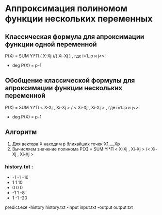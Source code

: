 ﻿# Аппроксимация полиномом функции нескольких переменных
## Классическая формула для апроксимации функции одной переменной
P(X) = SUM Yi*П ( X-Xj )/( Xi-Xj ) , где i=1..p и j<>i
- deg P(X) = p-1
## Обобщение классической формулы для апроксимации функции нескольких переменной
P(X) = SUM Yi*П < X-Xj , Xi-Xj > / < Xi-Xj , Xi-Xj > , где i=1..p и j<>i
- deg P(X) = p-1
## Алгоритм
1. Для вектора X находим p блихайших точек X1,...,Xp
2. Вычисляем значение полинома P(X) = SUM Yi*П < X-Xj , Xi-Xj > /< Xi-Xj , Xi-Xj > 

### history.txt :
- -1 -1 -10
- 1 1 10
- 0 0 0
- -1 1 -8
- 1 -1 -20

predict.exe -history history.txt -input input.txt -output output.txt